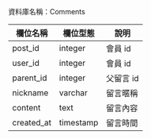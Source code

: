 資料庫名稱：Comments

| 欄位名稱 | 欄位型態 | 說明 |
|----------|----------|------|
|  post_id  |    integer      | 會員 id |
|  user_id  |    integer      | 會員 id |
| parent_id | integer | 父留言 id  |
| nickname | varchar | 留言暱稱  |
| content | text | 留言內容  |
| created_at | timestamp | 留言時間  



